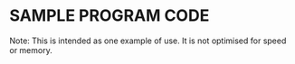 SAMPLE PROGRAM CODE
===================

Note: This is intended as one example of use. It is not optimised for speed or memory.
